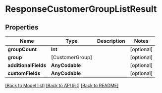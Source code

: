 # ResponseCustomerGroupListResult

## Properties
Name | Type | Description | Notes
------------ | ------------- | ------------- | -------------
**groupCount** | **Int** |  | [optional] 
**group** | [CustomerGroup] |  | [optional] 
**additionalFields** | **AnyCodable** |  | [optional] 
**customFields** | **AnyCodable** |  | [optional] 

[[Back to Model list]](../README.md#documentation-for-models) [[Back to API list]](../README.md#documentation-for-api-endpoints) [[Back to README]](../README.md)


